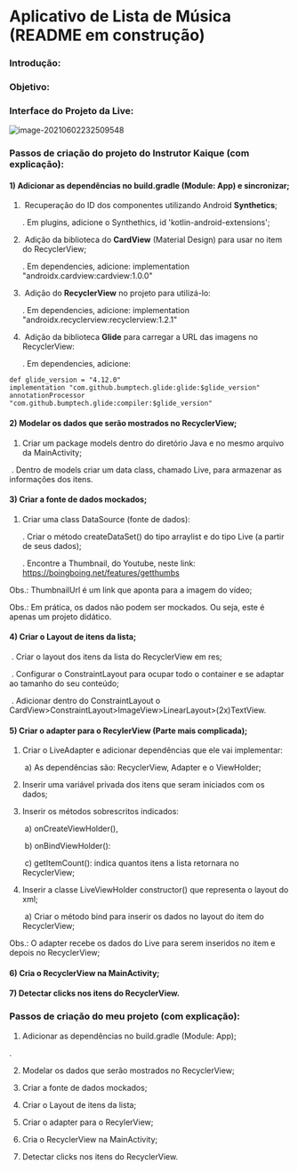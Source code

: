 # Aplicativo de Lista de Música (README em construção)

### Introdução:

### Objetivo:

### Interface do Projeto da Live:

![image-20210602232509548](C:\Users\anagu\AppData\Roaming\Typora\typora-user-images\image-20210602232509548.png)

### Passos de criação do projeto do Instrutor Kaique (com explicação):

#### 1) Adicionar as dependências no build.gradle (Module: App) e sincronizar;

1. ​	Recuperação do ID dos componentes utilizando Android **Synthetics**;

   . Em plugins, adicione o Synthethics, id 'kotlin-android-extensions';

2. ​	Adição da biblioteca do **CardView** (Material Design) para usar no item do RecyclerView;

   . Em dependencies, adicione: implementation "androidx.cardview:cardview:1.0.0"

3. ​	Adição do **RecyclerView** no projeto para utilizá-lo:

   . Em dependencies, adicione: implementation "androidx.recyclerview:recyclerview:1.2.1"

4. ​	Adição da biblioteca **Glide** para carregar a URL das imagens no RecyclerView:

   . Em dependencies, adicione: 

```
def glide_version = "4.12.0"
implementation "com.github.bumptech.glide:glide:$glide_version"
annotationProcessor "com.github.bumptech.glide:compiler:$glide_version"
```



#### 2) Modelar os dados que serão mostrados no RecyclerView; 

1. Criar um package models dentro do diretório Java e no mesmo arquivo da MainActivity;

​		. Dentro de models criar um data class, chamado Live, para armazenar as informações dos itens. 



#### 3) Criar a fonte de dados mockados;

1. Criar uma class DataSource (fonte de dados):

   . Criar o método createDataSet() do tipo arraylist e do tipo Live (a partir de seus dados);

   . Encontre a Thumbnail, do Youtube, neste link: https://boingboing.net/features/getthumbs

Obs.: ThumbnailUrl é um link que aponta para a imagem do vídeo; 

Obs.: Em prática, os dados não podem ser mockados. Ou seja, este é apenas um projeto didático.



#### 4) Criar o Layout de itens da lista;

​	. Criar o layout dos itens da lista do RecyclerView em res;

​	. Configurar o ConstraintLayout para ocupar todo o container e se adaptar ao tamanho do seu conteúdo;

​	. Adicionar dentro do ConstraintLayout o CardView>ConstraintLayout>ImageView>LinearLayout>(2x)TextView.



#### 5) Criar o adapter para o RecylerView (Parte mais complicada);

1. Criar o LiveAdapter e adicionar dependências que ele vai implementar:

   ​	a) As dependências são: RecyclerView, Adapter e o ViewHolder;

2. Inserir uma variável privada dos itens que seram iniciados com os dados;

3. Inserir os métodos sobrescritos indicados: 

   ​	a) onCreateViewHolder(), 

   ​	b) onBindViewHolder(): 

   ​	c) getItemCount(): indica quantos itens a lista retornara no RecyclerView;

4. Inserir a classe LiveViewHolder constructor() que representa o layout do xml;

   ​	a) Criar o método bind para inserir os dados no layout do item do RecyclerView; 

Obs.: O adapter recebe os dados do Live para serem inseridos no item e depois no RecyclerView;

#### 6) Cria o RecyclerView na MainActivity;



#### 7) Detectar clicks nos itens do RecyclerView. 



### Passos de criação do meu projeto (com explicação):

1) Adicionar as dependências no build.gradle (Module: App);

. 

2) Modelar os dados que serão mostrados no RecyclerView; 



3) Criar a fonte de dados mockados;



4) Criar o Layout de itens da lista;



5) Criar o adapter para o RecylerView;



6) Cria o RecyclerView na MainActivity;



7) Detectar clicks nos itens do RecyclerView. 
